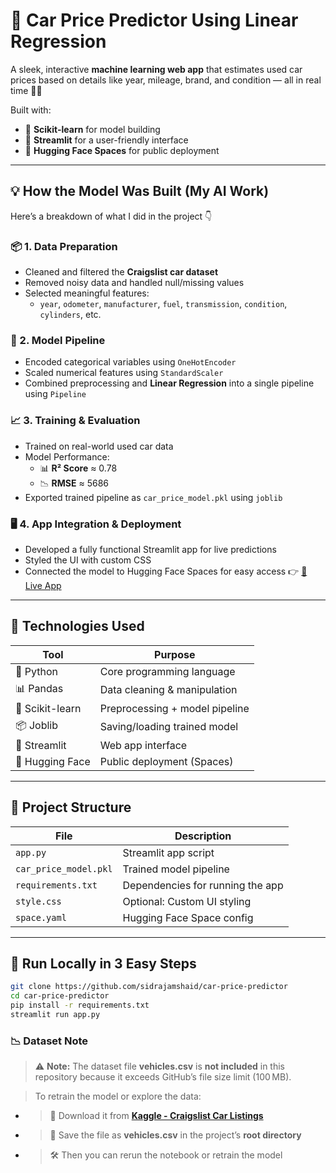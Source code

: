 # 🚗 Car Price Predictor Using Linear Regression

A sleek, interactive **machine learning web app** that estimates used car prices based on details like year, mileage, brand, and condition — all in real time 🧠💸

Built with:

- 🧪 **Scikit-learn** for model building
- 🎨 **Streamlit** for a user-friendly interface
- 🚀 **Hugging Face Spaces** for public deployment

---

## 💡 How the Model Was Built (My AI Work)

Here’s a breakdown of what I did in the project 👇

### 📦 1. Data Preparation

- Cleaned and filtered the **Craigslist car dataset**
- Removed noisy data and handled null/missing values
- Selected meaningful features:
  - `year`, `odometer`, `manufacturer`, `fuel`, `transmission`, `condition`, `cylinders`, etc.

### 🧠 2. Model Pipeline

- Encoded categorical variables using `OneHotEncoder`
- Scaled numerical features using `StandardScaler`
- Combined preprocessing and **Linear Regression** into a single pipeline using `Pipeline`

### 📈 3. Training & Evaluation

- Trained on real-world used car data
- Model Performance:
  - 📊 **R² Score** ≈ 0.78
  - 📉 **RMSE** ≈ 5686
- Exported trained pipeline as `car_price_model.pkl` using `joblib`

### 🖥️ 4. App Integration & Deployment

- Developed a fully functional Streamlit app for live predictions
- Styled the UI with custom CSS
- Connected the model to Hugging Face Spaces for easy access
  👉 [🚀 Live App](https://huggingface.co/spaces/Sidrajamshaid/car-price-predictor)

---

## 🧰 Technologies Used

| Tool            | Purpose                        |
| --------------- | ------------------------------ |
| 🐍 Python       | Core programming language      |
| 📊 Pandas       | Data cleaning & manipulation   |
| 🧪 Scikit-learn | Preprocessing + model pipeline |
| 📦 Joblib       | Saving/loading trained model   |
| 🎨 Streamlit    | Web app interface              |
| 🚀 Hugging Face | Public deployment (Spaces)     |

---

## 📁 Project Structure

| File                    | Description                      |
| ----------------------- | -------------------------------- |
| `app.py`              | Streamlit app script             |
| `car_price_model.pkl` | Trained model pipeline           |
| `requirements.txt`    | Dependencies for running the app |
| `style.css`           | Optional: Custom UI styling      |
| `space.yaml`          | Hugging Face Space config        |

---

## 🔧 Run Locally in 3 Easy Steps

```bash
git clone https://github.com/sidrajamshaid/car-price-predictor
cd car-price-predictor
pip install -r requirements.txt
streamlit run app.py
```

###  **📉 Dataset Note**

> ⚠️ **Note:** The dataset file **vehicles.csv** is **not included** in this repository because it exceeds GitHub’s file size limit (100 MB).

> To retrain the model or explore the data:

* > 🔗 Download it from [**Kaggle - Craigslist Car Listings**](https://www.kaggle.com/datasets/austinreese/craigslist-carstrucks-data)
  >
* > 📂 Save the file as **vehicles.csv** in the project’s **root directory**
  >
* > 🛠️ Then you can rerun the notebook or retrain the model
  >
